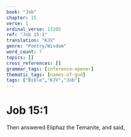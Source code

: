```yaml
---
book: "Job"
chapter: 15
verse: 1
ordinal_verse: 13205
ref: "Job 15:1"
translation: "KJV"
genre: "Poetry/Wisdom"
word_count: 7
topics: []
cross_references: []
grammar_tags: [inference-opener]
thematic_tags: [names-of-god]
tags: ["Bible","KJV","Job"]
---
```


# Job 15:1

Then answered Eliphaz the Temanite, and said,
